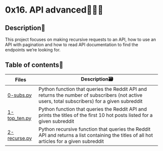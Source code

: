 # 0x16. API advanced🧑‍💻💚

## Description🤔
This project focuses on making recursive requests to an API, how to use an API with pagination and how to read API documentation to find the endpoints we’re looking for.

## Table of contents📑
Files | Description🗃️
----- | -----------
[0-subs.py](./0-subs.py) | Python function that queries the Reddit API and returns the number of subscribers (not active users, total subscribers) for a given subreddit
[1-top_ten.py](./1-top_ten.py) | Python function that queries the Reddit API and prints the titles of the first 10 hot posts listed for a given subreddit
[2-recurse.py](./2-recurse.py) | Python recursive function that queries the Reddit API and returns a list containing the titles of all hot articles for a given subreddit
